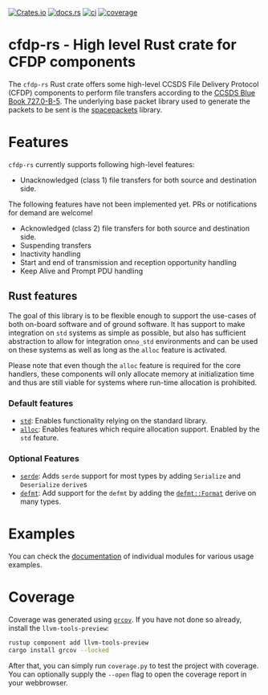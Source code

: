[![Crates.io](https://img.shields.io/crates/v/cfdp-rs)](https://crates.io/crates/cfdp-rs)
[![docs.rs](https://img.shields.io/docsrs/cfdp-rs)](https://docs.rs/cfdp-rs)
[![ci](https://github.com/us-irs/cfdp-rs/actions/workflows/ci.yml/badge.svg?branch=main)](https://github.com/us-irs/cfdp-rs/actions/workflows/ci.yml)
[![coverage](https://shields.io/endpoint?url=https://absatsw.irs.uni-stuttgart.de/projects/cfdp/coverage-rs/latest/coverage.json)](https://absatsw.irs.uni-stuttgart.de/projects/cfdp/coverage-rs/latest/index.html)

cfdp-rs - High level Rust crate for CFDP components
======================

The `cfdp-rs` Rust crate offers some high-level CCSDS File Delivery Protocol (CFDP) components to
perform file transfers according to the [CCSDS Blue Book 727.0-B-5](https://public.ccsds.org/Pubs/727x0b5.pdf).
The underlying base packet library used to generate the packets to be sent is the
[spacepackets](https://egit.irs.uni-stuttgart.de/rust/spacepackets) library.

# Features

`cfdp-rs` currently supports following high-level features:

- Unacknowledged (class 1) file transfers for both source and destination side.

The following features have not been implemented yet. PRs or notifications for demand are welcome!

- Acknowledged (class 2) file transfers for both source and destination side.
- Suspending transfers
- Inactivity handling
- Start and end of transmission and reception opportunity handling
- Keep Alive and Prompt PDU handling

## Rust features

The goal of this library is to be flexible enough to support the use-cases of both on-board
software and of ground software. It has support to make integration on `std` systems as simple
as possible, but also has sufficient abstraction to allow for integration on`no_std` environments
and can be used on these systems as well as long as the `alloc` feature is activated.

Please note that even though the `alloc` feature is required for the core handlers, these
components will only allocate memory at initialization time and thus are still viable for systems
where run-time allocation is prohibited.

### Default features

 - [`std`](https://doc.rust-lang.org/std/): Enables functionality relying on the standard library.
 - [`alloc`](https://doc.rust-lang.org/alloc/): Enables features which require allocation support.
   Enabled by the `std` feature.

### Optional Features

 - [`serde`](https://serde.rs/): Adds `serde` support for most types by adding `Serialize` and `Deserialize` `derive`s
 - [`defmt`](https://defmt.ferrous-systems.com/): Add support for the `defmt` by adding the
   [`defmt::Format`](https://defmt.ferrous-systems.com/format) derive on many types.

# Examples

You can check the [documentation](https://docs.rs/cfdp-rs) of individual modules for various usage
examples.

# Coverage

Coverage was generated using [`grcov`](https://github.com/mozilla/grcov). If you have not done so
already, install the `llvm-tools-preview`:

```sh
rustup component add llvm-tools-preview
cargo install grcov --locked
```

After that, you can simply run `coverage.py` to test the project with coverage. You can optionally
supply the `--open` flag to open the coverage report in your webbrowser.
